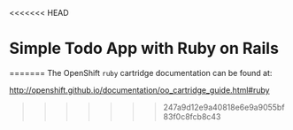 <<<<<<< HEAD
# Simple Todo App with Ruby on Rails
=======
The OpenShift `ruby` cartridge documentation can be found at:

http://openshift.github.io/documentation/oo_cartridge_guide.html#ruby
>>>>>>> 247a9d12e9a40818e6e9a9055bf83f0c8fcb8c43
